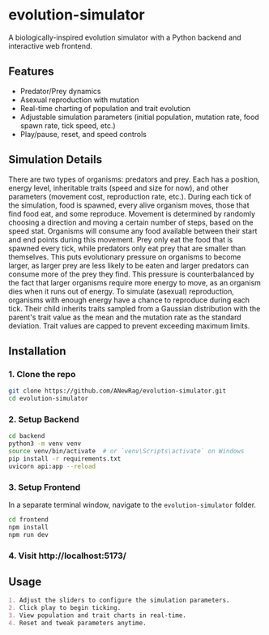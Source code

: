 # evolution-simulator
A biologically-inspired evolution simulator with a Python backend and interactive web frontend.

## Features
- Predator/Prey dynamics
- Asexual reproduction with mutation
- Real-time charting of population and trait evolution
- Adjustable simulation parameters (initial population, mutation rate, food spawn rate, tick speed, etc.)
- Play/pause, reset, and speed controls

## Simulation Details
There are two types of organisms: predators and prey. Each has a position, energy level, inheritable traits (speed and size for now), and other parameters (movement cost, reproduction rate, etc.). During each tick of the simulation, food is spawned, every alive organism moves, those that find food eat, and some reproduce. Movement is determined by randomly choosing a direction and moving a certain number of steps, based on the speed stat. Organisms will consume any food available between their start and end points during this movement. Prey only eat the food that is spawned every tick, while predators only eat prey that are smaller than themselves. This puts evolutionary pressure on organisms to become larger, as larger prey are less likely to be eaten and larger predators can consume more of the prey they find. This pressure is counterbalanced by the fact that larger organisms require more energy to move, as an organism dies when it runs out of energy. To simulate (asexual) reproduction, organisms with enough energy have a chance to reproduce during each tick. Their child inherits traits sampled from a Gaussian distribution with the parent's trait value as the mean and the mutation rate as the standard deviation. Trait values are capped to prevent exceeding maximum limits.

## Installation
### 1. Clone the repo
```bash
git clone https://github.com/ANewRag/evolution-simulator.git
cd evolution-simulator
```
### 2. Setup Backend
```bash
cd backend
python3 -m venv venv
source venv/bin/activate  # or `venv\Scripts\activate` on Windows
pip install -r requirements.txt
uvicorn api:app --reload
```
### 3. Setup Frontend
In a separate terminal window, navigate to the `evolution-simulator` folder.
```bash
cd frontend
npm install
npm run dev
```

### 4. Visit http://localhost:5173/


## Usage
```markdown
1. Adjust the sliders to configure the simulation parameters.
2. Click play to begin ticking.
3. View population and trait charts in real-time.
4. Reset and tweak parameters anytime.
```
